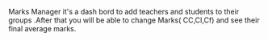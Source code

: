 Marks Manager 
  it's a dash bord to add teachers and students to their groups .After that you will be able to change Marks( CC,CI,Cf) and see their final average marks.
  
